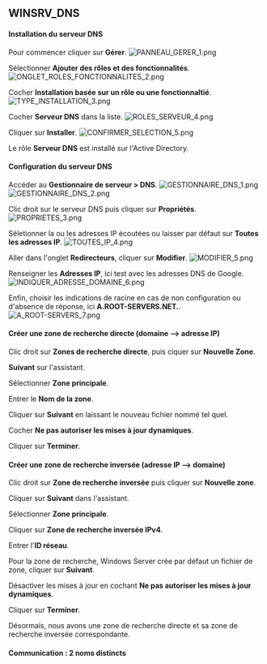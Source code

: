 ## WINSRV_DNS

#### Installation du serveur DNS

Pour commencer cliquer sur **Gérer**.
![PANNEAU_GERER_1.png](https://github.com/Skchaper/DNS_WINSRV/blob/main/Screens/PANNEAU_GERER_1.png)

Sélectionner **Ajouter des rôles et des fonctionnalités**.
![ONGLET_ROLES_FONCTIONNALITES_2.png](https://github.com/Skchaper/DNS_WINSRV/blob/main/Screens/ONGLET_ROLES_FONCTIONNALITES_2.png)

Cocher **Installation basée sur un rôle ou une fonctionnaltié**.
![TYPE_INSTALLATION_3.png](https://github.com/Skchaper/DNS_WINSRV/blob/main/Screens/TYPE_INSTALLATION_3.png)

Cocher **Serveur DNS** dans la liste.
![ROLES_SERVEUR_4.png](https://github.com/Skchaper/DNS_WINSRV/blob/main/Screens/ROLES_SERVEUR_4.png)

Cliquer sur **Installer**.
![CONFIRMER_SELECTION_5.png](https://github.com/Skchaper/DNS_WINSRV/blob/main/Screens/CONFIRMER_SELECTION_5.png)

Le rôle **Serveur DNS** est installé sur l'Active Directory.

#### Configuration du serveur DNS

Accéder au **Gestionnaire de serveur > DNS**.
![GESTIONNAIRE_DNS_1.png](https://github.com/Skchaper/DNS_WINSRV/blob/main/Screens/ScreensConfig/GESTIONNAIRE_DNS_1.png)
![GESTIONNAIRE_DNS_2.png](https://github.com/Skchaper/DNS_WINSRV/blob/main/Screens/ScreensConfig/GESTIONNAIRE_DNS_2.png)

Clic droit sur le serveur DNS puis cliquer sur **Propriétés**.
![PROPRIETES_3.png](https://github.com/Skchaper/DNS_WINSRV/blob/main/Screens/ScreensConfig/PROPRIETES_3.png)

Séletionner la ou les adresses IP écoutées ou laisser par défaut sur **Toutes les adresses IP**.
![TOUTES_IP_4.png](https://github.com/Skchaper/DNS_WINSRV/blob/main/Screens/ScreensConfig/TOUTES_IP_4.png)

Aller dans l'onglet **Redirecteurs**, cliquer sur **Modifier**.
![MODIFIER_5.png](https://github.com/Skchaper/DNS_WINSRV/blob/main/Screens/ScreensConfig/MODIFIER_5.png)

Renseigner les **Adresses IP**, ici test avec les adresses DNS de Google.
![INDIQUER_ADRESSE_DOMAINE_6.png](https://github.com/Skchaper/DNS_WINSRV/blob/main/Screens/ScreensConfig/INDIQUER_ADRESSE_DOMAINE_6.png)

Enfin, choisir les indications de racine en cas de non configuration ou d'absence de réponse, ici **A.ROOT-SERVERS.NET.**.
![A_ROOT-SERVERS_7.png](https://github.com/Skchaper/DNS_WINSRV/blob/main/Screens/ScreensConfig/A_ROOT-SERVERS_7.png)

#### Créer une zone de recherche directe (domaine --> adresse IP)

Clic droit sur **Zones de recherche directe**, puis ciquer sur **Nouvelle Zone**.
![]()

**Suivant** sur l'assistant.
![]()

Sélectionner **Zone principale**.
![]()

Entrer le **Nom de la zone**.
![]()

Cliquer sur **Suivant** en laissant le nouveau fichier nommé tel quel.
![]()

Cocher **Ne pas autoriser les mises à jour dynamiques**.
![]()

Cliquer sur **Terminer**.
![]()

#### Créer une zone de recherche inversée (adresse IP --> domaine)

Clic droit sur **Zone de recherche inversée** puis cliquer sur **Nouvelle zone**.
![]()

Cliquer sur **Suivant** dans l'assistant.
![]()

Sélectionner **Zone principale**.
![]()

Cliquer sur **Zone de recherche inversée IPv4**.
![]()

Entrer l'**ID réseau**.
![]()

Pour la zone de recherche, Windows Server crée par défaut un fichier de zone, cliquer sur **Suivant**.
![]()

Désactiver les mises à jour en cochant **Ne pas autoriser les mises à jour dynamiques**.
![]()

Cliquer sur **Terminer**.
![]()

Désormais, nous avons une zone de recherche directe et sa zone de recherche inversée correspondante.
![]()

#### Communication : 2 noms distincts
